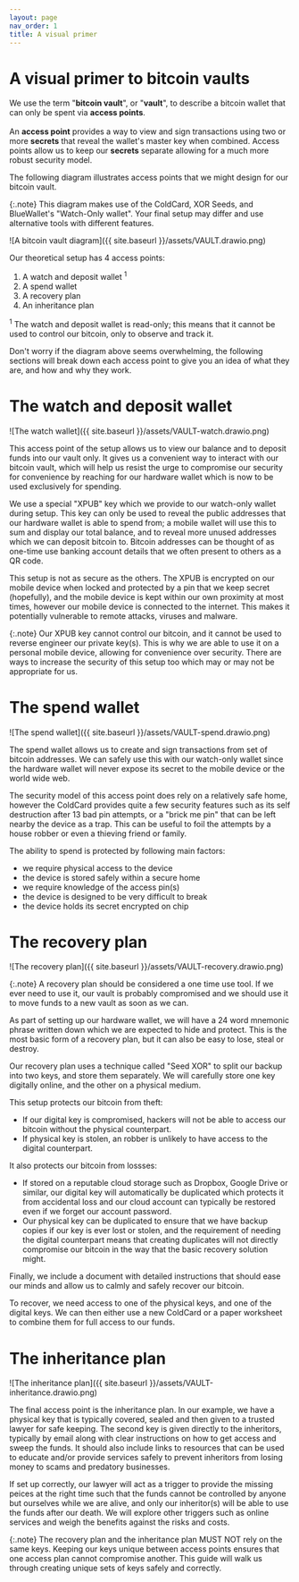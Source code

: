 ```yaml
---
layout: page
nav_order: 1
title: A visual primer
---
```

# A visual primer to bitcoin vaults

We use the term "**bitcoin vault**", or "**vault**", to describe a bitcoin wallet that can only be spent via **access points**.\
\
An **access point** provides a way to view and sign transactions using two or more **secrets** that reveal the wallet's master key when combined. Access points allow us to keep our **secrets** separate allowing for a much more robust security model.

The following diagram illustrates access points that we might design for our bitcoin vault.

{:.note}
This diagram makes use of the ColdCard, XOR Seeds, and BlueWallet's "Watch-Only wallet". Your final setup may differ and use alternative tools with different features.

![A bitcoin vault diagram]({{ site.baseurl }}/assets/VAULT.drawio.png)

Our theoretical setup has 4 access points:

1. A watch and deposit wallet <sup>1</sup>
2. A spend wallet
3. A recovery plan 
4. An inheritance plan

<sup>1</sup> The watch and deposit wallet is read-only; this means that it cannot be used to control our bitcoin, only to observe and track it.

Don't worry if the diagram above seems overwhelming, the following sections will break down each access point to give you an idea of what they are, and how and why they work.

# The watch and deposit wallet
![The watch wallet]({{ site.baseurl }}/assets/VAULT-watch.drawio.png)

This access point of the setup allows us to view our balance and to deposit funds into our vault only. It gives us a convenient way to interact with our bitcoin vault, which will help us resist the urge to compromise our security for convenience by reaching for our hardware wallet which is now to be used exclusively for spending.

We use a special "XPUB" key which we provide to our watch-only wallet during setup. This key can only be used to reveal the public addresses that our hardware wallet is able to spend from; a mobile wallet will use this to sum and display our total balance, and to reveal more unused addresses which we can deposit bitcoin to. Bitcoin addresses can be thought of as one-time use banking account details that we often present to others as a QR code.

This setup is not as secure as the others. The XPUB is encrypted on our mobile device when locked and protected by a pin that we keep secret (hopefully), and the mobile device is kept within our own proximity at most times, however our mobile device is connected to the internet. This makes it potentially vulnerable to remote attacks, viruses and malware.

{:.note}
Our XPUB key cannot control our bitcoin, and it cannot be used to reverse engineer our private key(s). This is why we are able to use it on a personal mobile device, allowing for convenience over security. There are ways to increase the security of this setup too which may or may not be appropriate for us.

# The spend wallet
![The spend wallet]({{ site.baseurl }}/assets/VAULT-spend.drawio.png)

The spend wallet allows us to create and sign transactions from set of bitcoin addresses. We can safely use this with our watch-only wallet since the hardware wallet will never expose its secret to the mobile device or the world wide web.

The security model of this access point does rely on a relatively safe home, however the ColdCard provides quite a few security features such as its self destruction after 13 bad pin attempts, or a "brick me pin" that can be left nearby the device as a trap. This can be useful to foil the attempts by a house robber or even a thieving friend or family.

The ability to spend is protected by following main factors: 
- we require physical access to the device 
- the device is stored safely within a secure home
- we require knowledge of the access pin(s)
- the device is designed to be very difficult to break
- the device holds its secret encrypted on chip

# The recovery plan
![The recovery plan]({{ site.baseurl }}/assets/VAULT-recovery.drawio.png)

{:.note}
A recovery plan should be considered a one time use tool. If we ever need to use it, our vault is probably compromised and we should use it to move funds to a new vault as soon as we can.

As part of setting up our hardware wallet, we will have a 24 word mnemonic phrase written down which we are expected to hide and protect. This is the most basic form of a recovery plan, but it can also be easy to lose, steal or destroy.

Our recovery plan uses a technique called "Seed XOR" to split our backup into two keys, and store them separately. We will carefully store one key digitally online, and the other on a physical medium.

This setup protects our bitcoin from theft:
- If our digital key is compromised, hackers will not be able to access our bitcoin without the physical counterpart.
- If physical key is stolen, an robber is unlikely to have access to the digital counterpart.

It also protects our bitcoin from lossses:

- If stored on a reputable cloud storage such as Dropbox, Google Drive or similar, our digital key will automatically be duplicated which protects it from accidental loss and our cloud account can typically be restored even if we forget our account password.
- Our physical key can be duplicated to ensure that we have backup copies if our key is ever lost or stolen, and the requirement of needing the digital counterpart means that creating duplicates will not directly compromise our bitcoin in the way that the basic recovery solution might.

Finally, we include a document with detailed instructions that should ease our minds and allow us to calmly and safely recover our bitcoin.

To recover, we need access to one of the physical keys, and one of the digital keys. We can then either use a new ColdCard or a paper worksheet to combine them for full access to our funds.

# The inheritance plan
![The inheritance plan]({{ site.baseurl }}/assets/VAULT-inheritance.drawio.png)

The final access point is the inheritance plan. In our example, we have a physical key that is typically covered, sealed and then given to a trusted lawyer for safe keeping. The second key is given directly to the inheritors, typically by email along with clear instructions on how to get access and sweep the funds. It should also include links to resources that can be used to educate and/or provide services safely to prevent inheritors from losing money to scams and predatory businesses.

If set up correctly, our lawyer will act as a trigger to provide the missing peices at the right time such that the funds cannot be controlled by anyone but ourselves while we are alive, and only our inheritor(s) will be able to use the funds after our death. We will explore other triggers such as online services and weigh the benefits against the risks and costs.

{:.note}
The recovery plan and the inheritance plan MUST NOT rely on the same keys. Keeping our keys unique between access points ensures that one access plan cannot compromise another. This guide will walk us through creating unique sets of keys safely and correctly.